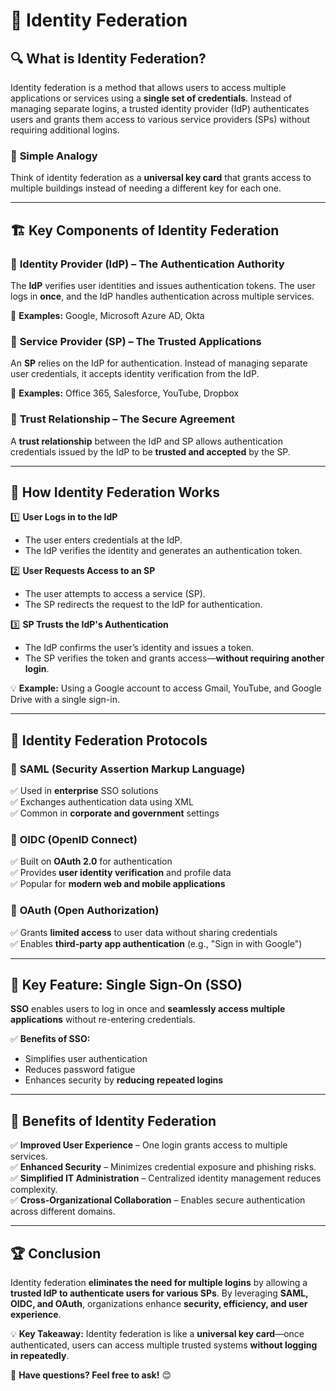 # 🚀 **Identity Federation**

## 🔍 **What is Identity Federation?**

Identity federation is a method that allows users to access multiple applications or services using a **single set of credentials**. Instead of managing separate logins, a trusted identity provider (IdP) authenticates users and grants them access to various service providers (SPs) without requiring additional logins.

### 🎯 **Simple Analogy**

Think of identity federation as a **universal key card** that grants access to multiple buildings instead of needing a different key for each one.

---

## 🏗 **Key Components of Identity Federation**

### 🏢 **Identity Provider (IdP) – The Authentication Authority**

The **IdP** verifies user identities and issues authentication tokens. The user logs in **once**, and the IdP handles authentication across multiple services.

🔹 **Examples:** Google, Microsoft Azure AD, Okta

### 🛒 **Service Provider (SP) – The Trusted Applications**

An **SP** relies on the IdP for authentication. Instead of managing separate user credentials, it accepts identity verification from the IdP.

🔹 **Examples:** Office 365, Salesforce, YouTube, Dropbox

### 🔄 **Trust Relationship – The Secure Agreement**

A **trust relationship** between the IdP and SP allows authentication credentials issued by the IdP to be **trusted and accepted** by the SP.

---

## 🔄 **How Identity Federation Works**

1️⃣ **User Logs in to the IdP**

- The user enters credentials at the IdP.
- The IdP verifies the identity and generates an authentication token.

2️⃣ **User Requests Access to an SP**

- The user attempts to access a service (SP).
- The SP redirects the request to the IdP for authentication.

3️⃣ **SP Trusts the IdP's Authentication**

- The IdP confirms the user’s identity and issues a token.
- The SP verifies the token and grants access—**without requiring another login**.

💡 **Example:** Using a Google account to access Gmail, YouTube, and Google Drive with a single sign-in.

---

## 🔗 **Identity Federation Protocols**

### 📌 **SAML (Security Assertion Markup Language)**

✅ Used in **enterprise** SSO solutions  
✅ Exchanges authentication data using XML  
✅ Common in **corporate and government** settings

### 📌 **OIDC (OpenID Connect)**

✅ Built on **OAuth 2.0** for authentication  
✅ Provides **user identity verification** and profile data  
✅ Popular for **modern web and mobile applications**

### 📌 **OAuth (Open Authorization)**

✅ Grants **limited access** to user data without sharing credentials  
✅ Enables **third-party app authentication** (e.g., "Sign in with Google")

---

## 🚀 **Key Feature: Single Sign-On (SSO)**

**SSO** enables users to log in once and **seamlessly access multiple applications** without re-entering credentials.

✅ **Benefits of SSO:**

- Simplifies user authentication
- Reduces password fatigue
- Enhances security by **reducing repeated logins**

---

## 🎯 **Benefits of Identity Federation**

✅ **Improved User Experience** – One login grants access to multiple services.  
✅ **Enhanced Security** – Minimizes credential exposure and phishing risks.  
✅ **Simplified IT Administration** – Centralized identity management reduces complexity.  
✅ **Cross-Organizational Collaboration** – Enables secure authentication across different domains.

---

## 🏆 **Conclusion**

Identity federation **eliminates the need for multiple logins** by allowing a **trusted IdP to authenticate users for various SPs**. By leveraging **SAML, OIDC, and OAuth**, organizations enhance **security, efficiency, and user experience**.

💡 **Key Takeaway:** Identity federation is like a **universal key card**—once authenticated, users can access multiple trusted systems **without logging in repeatedly**.

🚀 **Have questions? Feel free to ask!** 😊
